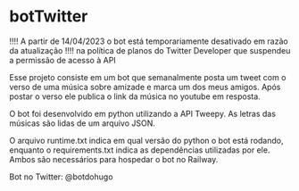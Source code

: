 # botTwitter
!!!! A partir de 14/04/2023 o bot está temporariamente desativado em razão da atualização 
!!!! na política de planos do Twitter Developer que suspendeu a permissão de acesso à API

Esse projeto consiste em um bot que semanalmente posta um tweet com o verso de uma música sobre amizade e marca um dos meus amigos. Após postar o verso ele publica o link da música no youtube em resposta.

O bot foi desenvolvido em python utilizando a API Tweepy. As letras das músicas são lidas de um arquivo JSON.

O arquivo runtime.txt indica em qual versão do python o bot está rodando, enquanto o requirements.txt indica as dependências utilizadas por ele. Ambos são necessários para hospedar o bot no Railway.

Bot no Twitter: @botdohugo

